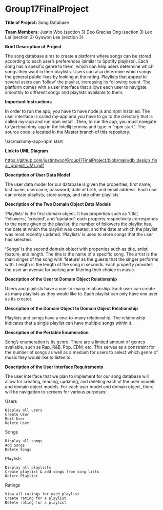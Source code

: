 # Group17FinalProject
**Title of Project:**
Song Database

**Team Members:**
Justin Woo (section 3)
Deo Gracias Ong (section 3)
Lex Lei (section 3)
Gyuwon Lee (section 3)

**Brief Description of Project**

The song database aims to create a platform where songs can be stored according to each user’s preferences (similar to Spotify playlists). Each song has a specific genre to them, which can help users determine which songs they want in their playlists. Users can also determine which songs the general public likes by looking at the rating. Playlists that appeal to several users can ‘follow’ the playlist, increasing its following count. The platform comes with a user interface that allows each user to navigate smoothly to different songs and playlists available to them. 


**Important Instructions**

In order to run the app, you have to have node js and npm installed. The user interface is called my-app and you have to go to the directory that is called my-app and run npm install. Then, to run the app, you must navigate to \src\main\my-app in the Intellij termina and type in "npm start". The source code is located in the Master branch of this repository.

\src\main\my-app>npm start


**Link to UML Diagram**

https://github.com/justintwoo/Group17FinalProject/blob/main/db_design_final_project_UML.pdf


**Description of User Data Model**

The user data model for our database is given the properties, first name, last name, username, password, date of birth, and email address. Each user can create playlists, store songs, and rate other playlists. 


**Description of the Two Domain Object Data Models**

‘Playlists’ is the first domain object. It has properties such as ‘title’, ‘followers’, ‘created’, and ‘updated’; each property respectively corresponds to the name given to the playlist, the number of followers the playlist has, the date at which the playlist was created, and the date at which the playlist was most recently updated. ‘Playlists’ is used to store songs that the user has selected. 

‘Songs’ is the second domain object with properties such as title, artist, feature, and length. The title is the name of a specific song. The artist is the main singer of the song with ‘feature’ as the guests that the singer performs with. Length is the length of the song in seconds. Each property provides the user an avenue for sorting and filtering their choice in music. 


**Description of the User to Domain Object Relationship**

Users and playlists have a one-to-many relationship. Each user can create as many playlists as they would like to. Each playlist can only have one user as its creator. 


**Description of the Domain Object to Domain Object Relationship**

Playlists and songs have a one-to-many relationship. The relationship indicates that a single playlist can have multiple songs within it. 


**Description of the Portable Enumeration**

Song’s enumeration is its genre. There are a limited amount of genres available, such as Rap, R&B, Pop, EDM, etc. This serves as a constraint for the number of songs as well as a medium for users to select which genre of music they would like to listen to. 


**Description of the User Interface Requirements**

The user interface that we plan to implement for our song database will allow for creating, reading, updating, and deleting each of the user models and domain object models. For each user model and domain object, there will be navigation to screens for various purposes:

Users

    Display all users
    Create User
    Edit User
    Delete User
Songs

    Display all songs
    Add Songs
    Delete Songs
Playlists

    Display all playlists
    Create playlist & add songs from song lists
    Delete Playlist
Ratings

    View all ratings for each playlist
    Create rating for a playlist
    Delete rating for a playlist
